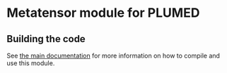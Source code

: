 # Metatensor module for PLUMED


## Building the code

See [the main documentation](../../user-doc/METATENSORMOD.md) for more
information on how to compile and use this module.


<!-- TODO: explain vesin update process -->
